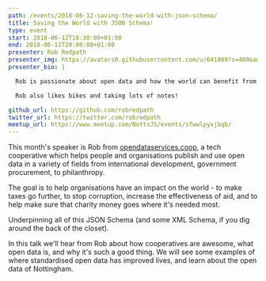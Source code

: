 ```yaml
---
path: /events/2018-06-12-saving-the-world-with-json-schema/
title: Saving the World with JSON Schema!
type: event
start: 2018-06-12T18:30:00+01:00
end: 2018-06-12T20:00:00+01:00
presenter: Rob Redpath
presenter_img: https://avatars0.githubusercontent.com/u/641009?s=400&amp;v=4
presenter_bio: |

  Rob is passionate about open data and how the world can benefit from sharing more.

  Rob also likes bikes and taking lots of notes!

github_url: https://github.com/robredpath
twitter_url: https://twitter.com/robredpath
meetup_url: https://www.meetup.com/NottsJS/events/sfwwlpyxjbqb/
---
```


This month's speaker is Rob from
[opendataservices.coop](http://opendataservices.coop/), a tech cooperative which
helps people and organisations publish and use open data in a variety of fields
from international development, government procurement, to philanthropy.

The goal is to help organisations have an impact on the world - to make taxes go
further, to stop corruption, increase the effectiveness of aid, and to help make
sure that charity money goes where it's needed most.

Underpinning all of this JSON Schema (and some XML Schema, if you dig around the
back of the closet).

In this talk we'll hear from Rob about how cooperatives are awesome, what open
data is, and why it's such a good thing. We will see some examples of where
standardised open data has improved lives, and learn about the open data of
Nottingham.
